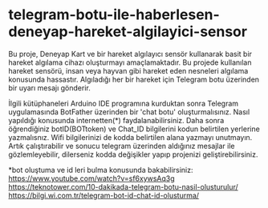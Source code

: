 # telegram-botu-ile-haberlesen-deneyap-hareket-algilayici-sensor
Bu proje, Deneyap Kart ve bir hareket algılayıcı sensör kullanarak basit bir hareket algılama cihazı oluşturmayı amaçlamaktadır. Bu projede kullanılan hareket sensörü, insan veya hayvan gibi hareket eden nesneleri algılama konusunda hassastır. Algıladığı her bir hareket için Telegram botu üzerinden bir uyarı mesajı gönderir.

İlgili kütüphaneleri Arduino IDE programına kurduktan sonra Telegram uygulamasında BotFather üzerinden bir 'chat botu' oluşturmalısınız. Nasıl yapıldığı konusunda internetten(*) faydalanabilirsiniz.  Daha sonra öğrendiğiniz botID(BOTtoken) ve Chat_ID bilgilerini kodun belirtilen yerlerine yazmalısnız. Wifi bilgilerinizi de kodda belirtilen alana yazmayı unutmayın. Artık çalıştırabilir ve sonucu telegram üzerinden aldığınız mesajlar ile gözlemleyebilir, dilerseniz kodda değişikler yapıp projenizi geliştirebilirsiniz.

*bot oluştuma ve id leri bulma konusunda bakabilirsiniz: https://www.youtube.com/watch?v=sf6xywsAq3g
                                                         https://teknotower.com/10-dakikada-telegram-botu-nasil-olusturulur/
                                                         https://bilgi.wi.com.tr/telegram-bot-id-chat-id-olusturma/
